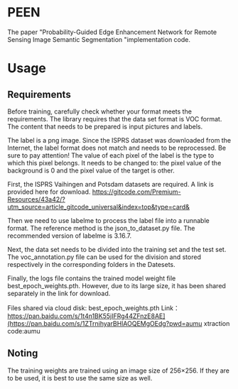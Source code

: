 # PEEN
The paper "Probability-Guided Edge Enhancement Network for Remote Sensing Image Semantic Segmentation "implementation code.

# Usage
## Requirements
Before training, carefully check whether your format meets the requirements. The library requires that the data set format is VOC format. The content that needs to be prepared is input pictures and labels.

The label is a png image. Since the ISPRS dataset was downloaded from the Internet, the label format does not match and needs to be reprocessed. Be sure to pay attention! The value of each pixel of the label is the type to which this pixel belongs. It needs to be changed to: the pixel value of the background is 0 and the pixel value of the target is other.

First, the ISPRS Vaihingen and Potsdam datasets are required. A link is provided here for download.
https://gitcode.com/Premium-Resources/43a42/?utm_source=article_gitcode_universal&index=top&type=card&

Then we need to use labelme to process the label file into a runnable format. The reference method is the json_to_dataset.py file. The recommended version of labelme is 3.16.7.

Next, the data set needs to be divided into the training set and the test set. The voc_annotation.py file can be used for the division and stored respectively in the corresponding folders in the Datesets.

Finally, the logs file contains the trained model weight file best_epoch_weights.pth. However, due to its large size, it has been shared separately in the link for download.

Files shared via cloud disk: best_epoch_weights.pth
Link：https://pan.baidu.com/s/1t4n1BK55jIFRg44ZFnzE8AE](https://pan.baidu.com/s/1ZTrnihyarBHlAOQEMgOEdg?pwd=aumu xtraction code:aumu

## Noting
The training weights are trained using an image size of 256×256. If they are to be used, it is best to use the same size as well.
